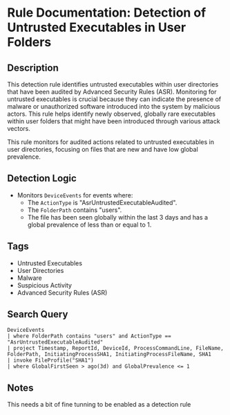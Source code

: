 # Rule Documentation: Detection of Untrusted Executables in User Folders

## Description
This detection rule identifies untrusted executables within user directories that have been audited by Advanced Security Rules (ASR). Monitoring for untrusted executables is crucial because they can indicate the presence of malware or unauthorized software introduced into the system by malicious actors. This rule helps identify newly observed, globally rare executables within user folders that might have been introduced through various attack vectors.

This rule monitors for audited actions related to untrusted executables in user directories, focusing on files that are new and have low global prevalence.

## Detection Logic
- Monitors `DeviceEvents` for events where:
  - The `ActionType` is "AsrUntrustedExecutableAudited".
  - The `FolderPath` contains "users".
  - The file has been seen globally within the last 3 days and has a global prevalence of less than or equal to 1.

## Tags
- Untrusted Executables
- User Directories
- Malware
- Suspicious Activity
- Advanced Security Rules (ASR)

## Search Query
```kql
DeviceEvents
| where FolderPath contains "users" and ActionType == "AsrUntrustedExecutableAudited"
| project Timestamp, ReportId, DeviceId, ProcessCommandLine, FileName, FolderPath, InitiatingProcessSHA1, InitiatingProcessFileName, SHA1
| invoke FileProfile("SHA1")
| where GlobalFirstSeen > ago(3d) and GlobalPrevalence <= 1
```
## Notes
This needs a bit of fine tunning to be enabled as a detection rule
